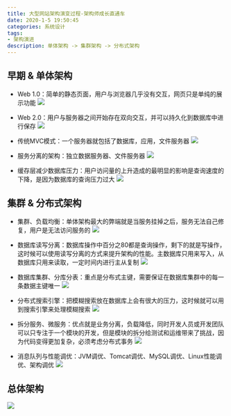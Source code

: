 ```yaml
---
title: 大型网站架构演变过程-架构师成长直通车
date: 2020-1-5 19:50:45
categories: 系统设计
tags: 
- 架构演进
description: 单体架构 -> 集群架构 -> 分布式架构
---
```


## 早期 & 单体架构
- Web 1.0：简单的静态页面，用户与浏览器几乎没有交互，网页只是单纯的展示功能
![](/images/architecture/revolution/1.png)

- Web 2.0：用户与服务器之间开始存在双向交互，并可以持久化到数据库中进行保存
![](/images/architecture/revolution/2.png)

- 传统MVC模式：一个服务器就包括了数据库，应用，文件服务器
![](/images/architecture/revolution/3.png)

- 服务分离的架构：独立数据服务器、文件服务器
![](/images/architecture/revolution/4.png)

- 缓存层减少数据库压力：用户访问量的上升造成的最明显的影响是查询速度的下降，是因为数据库的查询压力过大
![](/images/architecture/revolution/5.png)

## 集群 & 分布式架构
- 集群、负载均衡：单体架构最大的弊端就是当服务挂掉之后，服务无法自己修复，用户是无法访问服务的
![](/images/architecture/revolution/6.png)

- 数据库读写分离：数据库操作中百分之80都是查询操作，剩下的就是写操作，这时候可以使用读写分离的方式来提升架构的性能。主数据库只用来写入，从数据库只用来读取，一定时间内进行主从复制
![](/images/architecture/revolution/7.png)

- 数据库集群、分库分表：重点是分布式主键，需要保证在数据库集群中的每一条数据主键唯一
![](/images/architecture/revolution/8.png)

- 分布式搜索引擎：把模糊搜索放在数据库上会有很大的压力，这时候就可以用到搜索引擎来处理模糊搜索
![](/images/architecture/revolution/9.png)

- 拆分服务、微服务：优点就是业务分离，负载降低，同时开发人员或开发团队可以只专注于一个模块的开发，但是模块的拆分给测试和运维带来了挑战，因为代码变得更加复杂，必须考虑分布式事务
![](/images/architecture/revolution/10.png)

- 消息队列与性能调优：JVM调优、Tomcat调优、MySQL调优、Linux性能调优、架构调优
![](/images/architecture/revolution/11.png)

## 总体架构
![](/images/architecture/revolution/0.png)